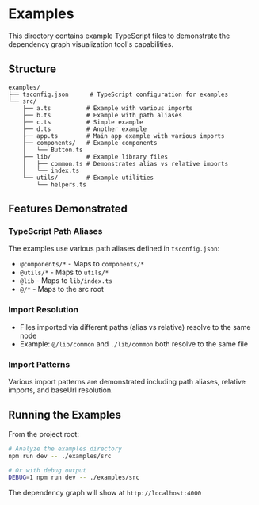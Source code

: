 # Examples

This directory contains example TypeScript files to demonstrate the dependency graph visualization tool's capabilities.

## Structure

```
examples/
├── tsconfig.json      # TypeScript configuration for examples
└── src/
    ├── a.ts          # Example with various imports
    ├── b.ts          # Example with path aliases
    ├── c.ts          # Simple example
    ├── d.ts          # Another example
    ├── app.ts        # Main app example with various imports
    ├── components/   # Example components
    │   └── Button.ts
    ├── lib/          # Example library files
    │   ├── common.ts # Demonstrates alias vs relative imports
    │   └── index.ts
    └── utils/        # Example utilities
        └── helpers.ts
```

## Features Demonstrated

### TypeScript Path Aliases
The examples use various path aliases defined in `tsconfig.json`:
- `@components/*` - Maps to `components/*`
- `@utils/*` - Maps to `utils/*`
- `@lib` - Maps to `lib/index.ts`
- `@/*` - Maps to the src root

### Import Resolution
- Files imported via different paths (alias vs relative) resolve to the same node
- Example: `@/lib/common` and `./lib/common` both resolve to the same file

### Import Patterns
Various import patterns are demonstrated including path aliases, relative imports, and baseUrl resolution.

## Running the Examples

From the project root:

```bash
# Analyze the examples directory
npm run dev -- ./examples/src

# Or with debug output
DEBUG=1 npm run dev -- ./examples/src
```

The dependency graph will show at `http://localhost:4000`